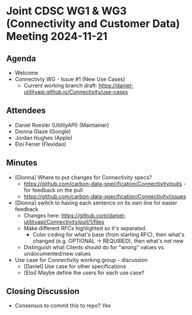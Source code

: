 # Joint CDSC WG1 & WG3 (Connectivity and Customer Data) Meeting 2024-11-21

## Agenda
* Welcome
* Connectivty WG - Issue #1 (New Use Cases)
    * Current working branch draft:  https://daniel-utilityapi.github.io/Connectivity/use-cases

## Attendees
* Daniel Roesler (UtilityAPI) (Maintainer)
* Dionna Glaze (Google)
* Jordan Hughes (Apple)
* Eloi Ferrer (Flexidao)

## Minutes
* [Dionna] Where to put changes for Connectivity specs?
    * https://github.com/carbon-data-specification/Connectivity/pulls - for feedback on the pull 
    * https://github.com/carbon-data-specification/Connectivity/issues
* [Dionna] switch to having each sentence on its own line for easier feedback
    * Changes here: https://github.com/daniel-utilityapi/Connectivity/pull/1/files
    * Make different RFCs highlighted so it's separated.
        * Color coding for what's base (from starting RFC), then what's changed (e.g. OPTIONAL -> REQUIRED), then what's net new
    * Distinguish what Clients should do for "wrong" values vs. undocumented/new values
* Use case for Connectivity working group - discussion
    * [Daniel] Use case for other specifications
    * [Eloi] Maybe define the users for each use case?

## Closing Discussion
* Consensus to commit this to repo? Yes
